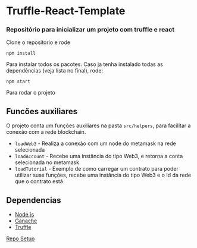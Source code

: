 # Truffle-React-Template

### Repositório para inicializar um projeto com truffle e react

Clone o repositorio e rode 
````
npm install
````
Para instalar todos os pacotes.
Caso ja tenha instalado todas as dependências (veja lista no final), rode:
````
npm start
````
Para rodar o projeto

## Funcões auxiliares
O projeto conta um funções auxiliares na pasta `src/helpers`, para facilitar a conexão com a rede blockchain.
* `loadWeb3` - Realiza a conexão com um node do metamask na rede selecionada
* `loadAccount` - Recebe uma instância do tipo Web3, e retorna a conta selecionada no metamask
* `loadTutorial` - Exemplo de como carregar um contrato para poder utilizar suas funções, recebe uma instância do tipo Web3 e o Id da rede que o contrato está

## Dependencias
* [Node.js](https://nodejs.org/en/)
* [Ganache](https://trufflesuite.com/ganache/)
* [Truffle](https://trufflesuite.com/truffle/)

[Repo Setup](https://github.com/ChainSafe/web3.js#troubleshooting-and-known-issues)
